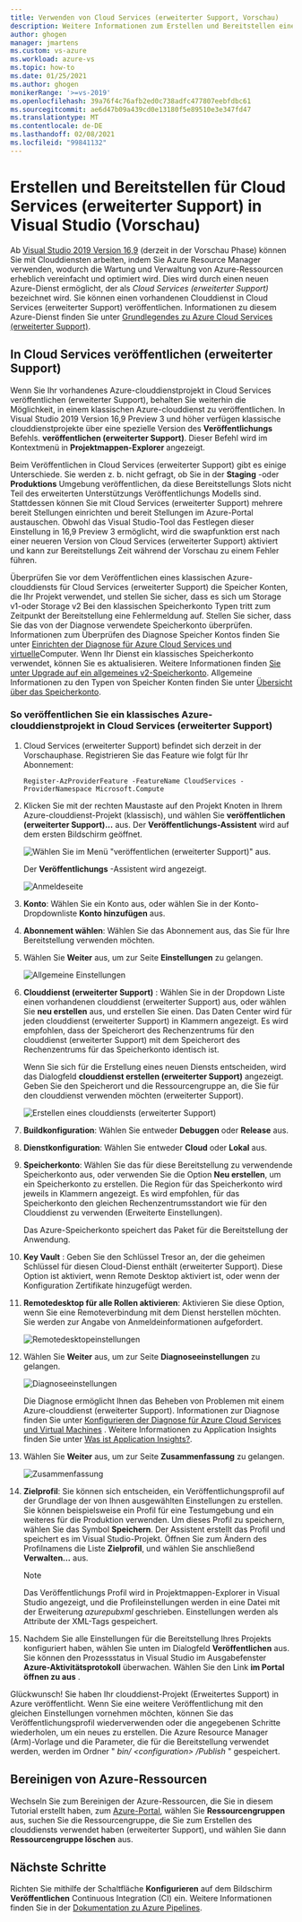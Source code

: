 ```yaml
---
title: Verwenden von Cloud Services (erweiterter Support, Vorschau)
description: Weitere Informationen zum Erstellen und Bereitstellen einer Cloud Services (erweiterter Support) mithilfe Azure Resource Manager in Visual Studio
author: ghogen
manager: jmartens
ms.custom: vs-azure
ms.workload: azure-vs
ms.topic: how-to
ms.date: 01/25/2021
ms.author: ghogen
monikerRange: '>=vs-2019'
ms.openlocfilehash: 39a76f4c76afb2ed0c738adfc477807eebfdbc61
ms.sourcegitcommit: ae6d47b09a439cd0e13180f5e89510e3e347fd47
ms.translationtype: MT
ms.contentlocale: de-DE
ms.lasthandoff: 02/08/2021
ms.locfileid: "99841132"
---
```

# <a name="create-and-deploy-to-cloud-services-extended-support-in-visual-studio-preview"></a>Erstellen und Bereitstellen für Cloud Services (erweiterter Support) in Visual Studio (Vorschau)

Ab [Visual Studio 2019 Version 16,9](https://visualstudio.microsoft.com/vs/preview) (derzeit in der Vorschau Phase) können Sie mit Clouddiensten arbeiten, indem Sie Azure Resource Manager verwenden, wodurch die Wartung und Verwaltung von Azure-Ressourcen erheblich vereinfacht und optimiert wird. Dies wird durch einen neuen Azure-Dienst ermöglicht, der als *Cloud Services (erweiterter Support)* bezeichnet wird. Sie können einen vorhandenen Clouddienst in Cloud Services (erweiterter Support) veröffentlichen. Informationen zu diesem Azure-Dienst finden Sie unter [Grundlegendes zu Azure Cloud Services (erweiterter Support)](/azure/cloud-services-extended-support/overview).

## <a name="publish-to-cloud-services-extended-support"></a>In Cloud Services veröffentlichen (erweiterter Support)

Wenn Sie Ihr vorhandenes Azure-clouddienstprojekt in Cloud Services veröffentlichen (erweiterter Support), behalten Sie weiterhin die Möglichkeit, in einem klassischen Azure-clouddienst zu veröffentlichen. In Visual Studio 2019 Version 16,9 Preview 3 und höher verfügen klassische clouddienstprojekte über eine spezielle Version des **Veröffentlichungs** Befehls. **veröffentlichen (erweiterter Support)**. Dieser Befehl wird im Kontextmenü in **Projektmappen-Explorer** angezeigt.

Beim Veröffentlichen in Cloud Services (erweiterter Support) gibt es einige Unterschiede. Sie werden z. b. nicht gefragt, ob Sie in der **Staging** -oder **Produktions** Umgebung veröffentlichen, da diese Bereitstellungs Slots nicht Teil des erweiterten Unterstützungs Veröffentlichungs Modells sind. Stattdessen können Sie mit Cloud Services (erweiterter Support) mehrere bereit Stellungen einrichten und bereit Stellungen im Azure-Portal austauschen. Obwohl das Visual Studio-Tool das Festlegen dieser Einstellung in 16,9 Preview 3 ermöglicht, wird die swapfunktion erst nach einer neueren Version von Cloud Services (erweiterter Support) aktiviert und kann zur Bereitstellungs Zeit während der Vorschau zu einem Fehler führen.

Überprüfen Sie vor dem Veröffentlichen eines klassischen Azure-clouddiensts für Cloud Services (erweiterter Support) die Speicher Konten, die Ihr Projekt verwendet, und stellen Sie sicher, dass es sich um Storage v1-oder Storage v2 Bei den klassischen Speicherkonto Typen tritt zum Zeitpunkt der Bereitstellung eine Fehlermeldung auf. Stellen Sie sicher, dass Sie das von der Diagnose verwendete Speicherkonto überprüfen. Informationen zum Überprüfen des Diagnose Speicher Kontos finden Sie unter [Einrichten der Diagnose für Azure Cloud Services und virtuelle](vs-azure-tools-diagnostics-for-cloud-services-and-virtual-machines.md)Computer. Wenn Ihr Dienst ein klassisches Speicherkonto verwendet, können Sie es aktualisieren. Weitere Informationen finden [Sie unter Upgrade auf ein allgemeines v2-Speicherkonto](/azure/storage/common/storage-account-upgrade?tabs=azure-portal).  Allgemeine Informationen zu den Typen von Speicher Konten finden Sie unter [Übersicht über das Speicherkonto](/azure/storage/common/storage-account-overview).

### <a name="to-publish-a-classic-azure-cloud-service-project-to-cloud-services-extended-support"></a>So veröffentlichen Sie ein klassisches Azure-clouddienstprojekt in Cloud Services (erweiterter Support)

1. Cloud Services (erweiterter Support) befindet sich derzeit in der Vorschauphase. Registrieren Sie das Feature wie folgt für Ihr Abonnement:

   ```azurepowershell-interactive
   Register-AzProviderFeature -FeatureName CloudServices -ProviderNamespace Microsoft.Compute
   ```

1. Klicken Sie mit der rechten Maustaste auf den Projekt Knoten in Ihrem Azure-clouddienst-Projekt (klassisch), und wählen Sie **veröffentlichen (erweiterter Support)...** aus. Der **Veröffentlichungs-Assistent** wird auf dem ersten Bildschirm geöffnet.

   ![Wählen Sie im Menü "veröffentlichen (erweiterter Support)" aus.](./media/cloud-services-extended-support/publish-commands-on-menu.png)

   Der **Veröffentlichungs** -Assistent wird angezeigt.

   ![Anmeldeseite](./media/cloud-services-extended-support/publish-step1.png)

1. **Konto**: Wählen Sie ein Konto aus, oder wählen Sie in der Konto-Dropdownliste **Konto hinzufügen** aus.

1. **Abonnement wählen**: Wählen Sie das Abonnement aus, das Sie für Ihre Bereitstellung verwenden möchten.

1. Wählen Sie **Weiter** aus, um zur Seite **Einstellungen** zu gelangen.

   ![Allgemeine Einstellungen](./media/cloud-services-extended-support/publish-settings.png)

1. **Clouddienst (erweiterter Support)** : Wählen Sie in der Dropdown Liste einen vorhandenen clouddienst (erweiterter Support) aus, oder wählen Sie **neu erstellen** aus, und erstellen Sie einen. Das Daten Center wird für jeden clouddienst (erweiterter Support) in Klammern angezeigt. Es wird empfohlen, dass der Speicherort des Rechenzentrums für den clouddienst (erweiterter Support) mit dem Speicherort des Rechenzentrums für das Speicherkonto identisch ist.

   Wenn Sie sich für die Erstellung eines neuen Diensts entscheiden, wird das Dialogfeld **clouddienst erstellen (erweiterter Support)** angezeigt. Geben Sie den Speicherort und die Ressourcengruppe an, die Sie für den clouddienst verwenden möchten (erweiterter Support).

   ![Erstellen eines clouddiensts (erweiterter Support)](./media/cloud-services-extended-support/extended-support-dialog.png)

1. **Buildkonfiguration**: Wählen Sie entweder **Debuggen** oder **Release** aus.

1. **Dienstkonfiguration**: Wählen Sie entweder **Cloud** oder **Lokal** aus.

1. **Speicherkonto**: Wählen Sie das für diese Bereitstellung zu verwendende Speicherkonto aus, oder verwenden Sie die Option **Neu erstellen**, um ein Speicherkonto zu erstellen. Die Region für das Speicherkonto wird jeweils in Klammern angezeigt. Es wird empfohlen, für das Speicherkonto den gleichen Rechenzentrumsstandort wie für den Clouddienst zu verwenden (Erweiterte Einstellungen).

   Das Azure-Speicherkonto speichert das Paket für die Bereitstellung der Anwendung.

1. **Key Vault** : Geben Sie den Schlüssel Tresor an, der die geheimen Schlüssel für diesen Cloud-Dienst enthält (erweiterter Support). Diese Option ist aktiviert, wenn Remote Desktop aktiviert ist, oder wenn der Konfiguration Zertifikate hinzugefügt werden.

1. **Remotedesktop für alle Rollen aktivieren**: Aktivieren Sie diese Option, wenn Sie eine Remoteverbindung mit dem Dienst herstellen möchten. Sie werden zur Angabe von Anmeldeinformationen aufgefordert.

   ![Remotedesktopeinstellungen](./media/cloud-services-extended-support/remote-desktop-configuration.png)

1. Wählen Sie **Weiter** aus, um zur Seite **Diagnoseeinstellungen** zu gelangen.

   ![Diagnoseeinstellungen](./media/cloud-services-extended-support/diagnostics-settings.png)

   Die Diagnose ermöglicht Ihnen das Beheben von Problemen mit einem Azure-clouddienst (erweiterter Support). Informationen zur Diagnose finden Sie unter [Konfigurieren der Diagnose für Azure Cloud Services und Virtual Machines](./vs-azure-tools-diagnostics-for-cloud-services-and-virtual-machines.md) . Weitere Informationen zu Application Insights finden Sie unter [Was ist Application Insights?](/azure/application-insights/app-insights-overview).

1. Wählen Sie **Weiter** aus, um zur Seite **Zusammenfassung** zu gelangen.

   ![Zusammenfassung](./media/cloud-services-extended-support/publish-summary.png)

1. **Zielprofil**: Sie können sich entscheiden, ein Veröffentlichungsprofil auf der Grundlage der von Ihnen ausgewählten Einstellungen zu erstellen. Sie können beispielsweise ein Profil für eine Testumgebung und ein weiteres für die Produktion verwenden. Um dieses Profil zu speichern, wählen Sie das Symbol **Speichern**. Der Assistent erstellt das Profil und speichert es im Visual Studio-Projekt. Öffnen Sie zum Ändern des Profilnamens die Liste **Zielprofil**, und wählen Sie anschließend **Verwalten…** aus.

   > [!Note]
   > Das Veröffentlichungs Profil wird in Projektmappen-Explorer in Visual Studio angezeigt, und die Profileinstellungen werden in eine Datei mit der Erweiterung *azurepubxml* geschrieben. Einstellungen werden als Attribute der XML-Tags gespeichert.

1. Nachdem Sie alle Einstellungen für die Bereitstellung Ihres Projekts konfiguriert haben, wählen Sie unten im Dialogfeld **Veröffentlichen** aus. Sie können den Prozessstatus in Visual Studio im Ausgabefenster **Azure-Aktivitätsprotokoll** überwachen. Wählen Sie den Link **im Portal öffnen zu aus** . 

Glückwunsch! Sie haben Ihr clouddienst-Projekt (Erweitertes Support) in Azure veröffentlicht. Wenn Sie eine weitere Veröffentlichung mit den gleichen Einstellungen vornehmen möchten, können Sie das Veröffentlichungsprofil wiederverwenden oder die angegebenen Schritte wiederholen, um ein neues zu erstellen. Die Azure Resource Manager (Arm)-Vorlage und die Parameter, die für die Bereitstellung verwendet werden, werden im Ordner " *bin/ \<configuration\> /Publish* " gespeichert.

## <a name="clean-up-azure-resources"></a>Bereinigen von Azure-Ressourcen

Wechseln Sie zum Bereinigen der Azure-Ressourcen, die Sie in diesem Tutorial erstellt haben, zum [Azure-Portal](https://portal.azure.com), wählen Sie **Ressourcengruppen** aus, suchen Sie die Ressourcengruppe, die Sie zum Erstellen des clouddiensts verwendet haben (erweiterter Support), und wählen Sie dann **Ressourcengruppe löschen** aus.

## <a name="next-steps"></a>Nächste Schritte

Richten Sie mithilfe der Schaltfläche **Konfigurieren** auf dem Bildschirm **Veröffentlichen** Continuous Integration (CI) ein. Weitere Informationen finden Sie in der [Dokumentation zu Azure Pipelines](/azure/devops/pipelines/?view=azure-devops&preserve-view=true).
